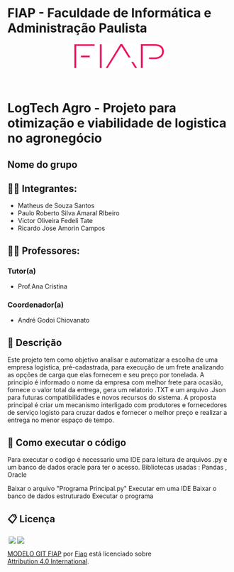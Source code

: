# FIAP - Faculdade de Informática e Administração Paulista

<p align="center">
<a href= "https://www.fiap.com.br/"><img src="assets/logo-fiap.png" alt="FIAP - Faculdade de Informática e Admnistração Paulista" border="0" width=40% height=40%></a>
</p>

<br>

# LogTech Agro - Projeto para otimização e viabilidade de logistica no agronegócio

## Nome do grupo

## 👨‍🎓 Integrantes: 
- Matheus de Souza Santos
- Paulo Roberto Silva Amaral RIbeiro
- Victor Oliveira Fedeli Tate
- Ricardo Jose Amorin Campos


## 👩‍🏫 Professores:
### Tutor(a) 
- Prof.Ana Cristina
### Coordenador(a)
- André Godoi Chiovanato


## 📜 Descrição

Este projeto tem como objetivo analisar e automatizar a escolha de uma empresa logistica, pré-cadastrada, para execução de um frete analizando as opções de carga que elas fornecem e seu preço por tonelada.
A principio é informado o nome da empresa com melhor frete para ocasião, fornece o valor total da entrega, gera um relatorio .TXT e um arquivo .Json para futuras compatibilidades e novos recursos do sistema.
A proposta principal é criar um mecanismo interligado com produtores e fornecedores de serviço logisto para cruzar dados e fornecer o melhor preço e realizar a entrega no menor espaço de tempo.



## 🔧 Como executar o código

Para executar o codigo é necessario uma IDE para leitura de arquivos .py e um banco de dados oracle para ter o acesso.
Bibliotecas usadas : Pandas , Oracle

Baixar o arquivo "Programa Principal.py"
Executar em uma IDE
Baixar o banco de dados estruturado
Executar o programa 





## 📋 Licença

<img style="height:22px!important;margin-left:3px;vertical-align:text-bottom;" src="https://mirrors.creativecommons.org/presskit/icons/cc.svg?ref=chooser-v1"><img style="height:22px!important;margin-left:3px;vertical-align:text-bottom;" src="https://mirrors.creativecommons.org/presskit/icons/by.svg?ref=chooser-v1"><p xmlns:cc="http://creativecommons.org/ns#" xmlns:dct="http://purl.org/dc/terms/"><a property="dct:title" rel="cc:attributionURL" href="https://github.com/agodoi/template">MODELO GIT FIAP</a> por <a rel="cc:attributionURL dct:creator" property="cc:attributionName" href="https://fiap.com.br">Fiap</a> está licenciado sobre <a href="http://creativecommons.org/licenses/by/4.0/?ref=chooser-v1" target="_blank" rel="license noopener noreferrer" style="display:inline-block;">Attribution 4.0 International</a>.</p>

